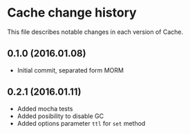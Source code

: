 # Cache change history

This file describes notable changes in each version of Cache.

## 0.1.0 (2016.01.08)
* Initial commit, separated form MORM

## 0.2.1 (2016.01.11)
+ Added mocha tests
+ Added posibility to disable GC
+ Added options parameter `ttl` for `set` method